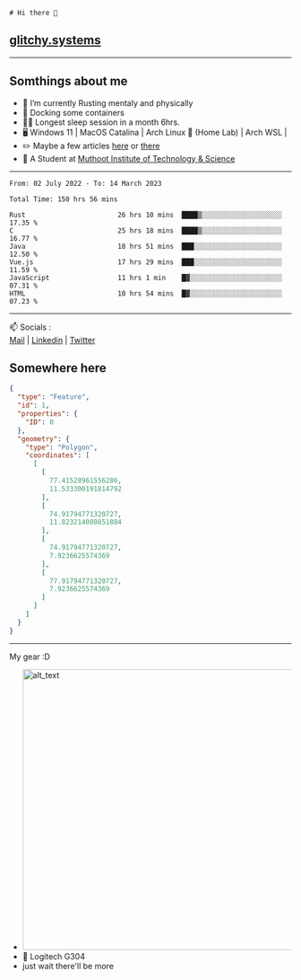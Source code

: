 ```
# Hi there 👋
```
## [glitchy.systems](https://glitchy.systems)
---

## Somthings about me



- 🌱 I’m currently Rusting mentaly and physically
- 🐋 Docking some containers
- 😶‍🌫️ Longest sleep session in a month 6hrs.
- 🖥️ Windows 11 | MacOS Catalina | Arch Linux 🦩 (Home Lab) | Arch WSL |
- ✏️ Maybe a few articles [here](https://medium.com/@advaithnarayanan8) or [there](https://medium.com/@advaithnarayanan8)
- 📑 A Student at [Muthoot Institute of Technology & Science](https://mgmits.ac.in/)



---

<!--START_SECTION:waka-->

```text
From: 02 July 2022 - To: 14 March 2023

Total Time: 150 hrs 56 mins

Rust                       26 hrs 10 mins  ████▒░░░░░░░░░░░░░░░░░░░░   17.35 %
C                          25 hrs 18 mins  ████▒░░░░░░░░░░░░░░░░░░░░   16.77 %
Java                       18 hrs 51 mins  ███░░░░░░░░░░░░░░░░░░░░░░   12.50 %
Vue.js                     17 hrs 29 mins  ███░░░░░░░░░░░░░░░░░░░░░░   11.59 %
JavaScript                 11 hrs 1 min    █▓░░░░░░░░░░░░░░░░░░░░░░░   07.31 %
HTML                       10 hrs 54 mins  █▓░░░░░░░░░░░░░░░░░░░░░░░   07.23 %
```

<!--END_SECTION:waka-->

---

📫 Socials :<br>
[Mail](mailto:advaithnarayanan8@gmail.com) | [Linkedin](https://www.linkedin.com/in/advaith-narayanan-a72152214/) | [Twitter](https://twitter.com/advaithnarayan)

## Somewhere here

```geojson
{
  "type": "Feature",
  "id": 1,
  "properties": {
    "ID": 0
  },
  "geometry": {
    "type": "Polygon",
    "coordinates": [
      [
        [
          77.41528961556286,
          11.533300191814792
        ],
        [
          74.91794771320727,
          11.823214080851884
        ],
        [
          74.91794771320727,
          7.9236625574369
        ],
        [
          77.91794771320727,
          7.9236625574369
        ]
      ]
    ]
  }
}
```


--- 
My gear :D

- [<img alt="alt_text" width="500px" src="https://valid.x86.fr/cache/banner/xv24bv-6.png" />](https://valid.x86.fr/xv24bv)
- 🐁 Logitech G304
- just wait there'll be more

